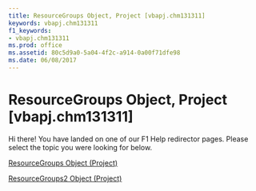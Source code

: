 ```yaml
---
title: ResourceGroups Object, Project [vbapj.chm131311]
keywords: vbapj.chm131311
f1_keywords:
- vbapj.chm131311
ms.prod: office
ms.assetid: 80c5d9a0-5a04-4f2c-a914-0a00f71dfe98
ms.date: 06/08/2017
---
```



# ResourceGroups Object, Project [vbapj.chm131311]

Hi there! You have landed on one of our F1 Help redirector pages. Please select the topic you were looking for below.

[ResourceGroups Object (Project)](http://msdn.microsoft.com/library/37bd0f3a-4d0e-1311-4409-ed31e0fe2e3a%28Office.15%29.aspx)

[ResourceGroups2 Object (Project)](http://msdn.microsoft.com/library/b1328c39-42bc-4e9b-e268-1f308cd7ebb1%28Office.15%29.aspx)


